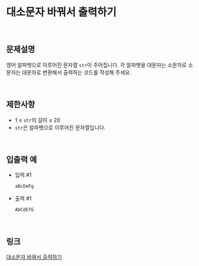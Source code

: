 # 대소문자 바꿔서 출력하기

<br>

## 문제설명
영어 알파벳으로 이루어진 문자열 `str`이 주어집니다. 각 알파벳을 대문자는 소문자로 소문자는 대문자로 변환해서 출력하는 코드를 작성해 주세요.

<br>

## 제한사항
- 1 ≤ `str`의 길이 ≤ 20
- `str`은 알파벳으로 이루어진 문자열입니다.

<br>

## 입출력 예
- 입력 #1
    ```java
    aBcDeFg
    ```

- 출력 #1
    ```java
    AbCdEfG
    ```

<br>

## 링크
[대소문자 바꿔서 출력하기](https://school.programmers.co.kr/learn/courses/30/lessons/181949)
